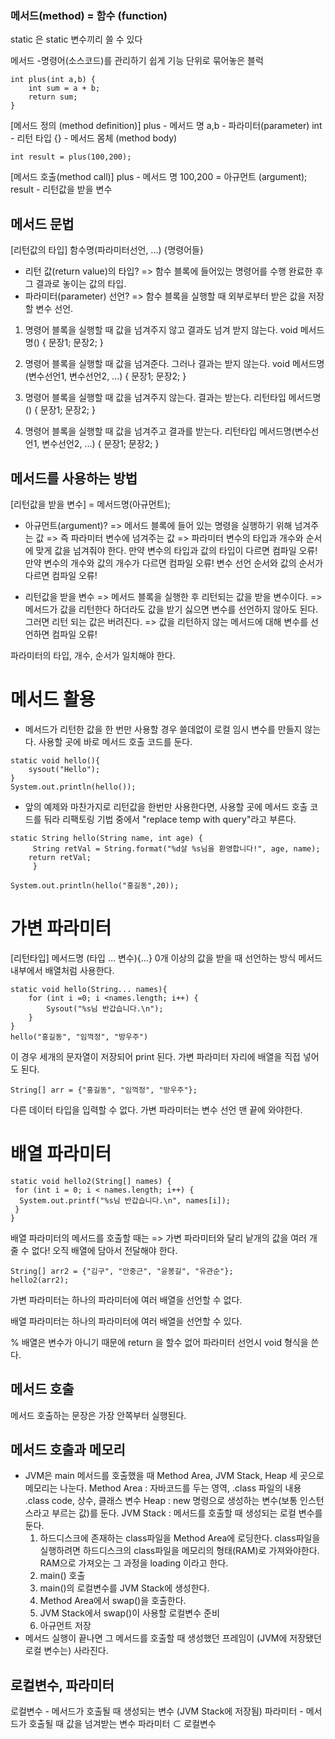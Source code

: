 ### 메서드(method) = 함수 (function)

static 은 static 변수끼리 쓸 수 있다

메서드 -명령어(소스코드)를 관리하기 쉽게 기능 단위로 묶어놓은 블럭
```
int plus(int a,b) {
    int sum = a + b;
    return sum;
}
```
[메서드 정의 (method definition)]
plus - 메서드 명
a,b - 파라미터(parameter)
int - 리턴 타입
{} - 메서드 몸체 (method body)

```
int result = plus(100,200);
```
[메서드 호출(method call)]
plus - 메서드 명
100,200 = 아규먼트 (argument);
result - 리턴값을 받을 변수

## 메서드 문법
[리턴값의 타입] 함수명(파라미터선언, ...) {명령어들}
- 리턴 값(return value)의 타입?
=> 함수 블록에 들어있는 명령어를 수행 완료한 후 
   그 결과로 놓이는 값의 타입.
- 파라미터(parameter) 선언?
=> 함수 블록을 실행할 때 외부로부터 받은 값을 저장할 변수 선언.

1) 명령어 블록을 실행할 때 값을 넘겨주지 않고 결과도 넘겨 받지 않는다.
void 메서드명() {
문장1;
문장2;
}

2) 명령어 블록을 실행할 때 값을 넘겨준다. 그러나 결과는 받지 않는다.
void 메서드명(변수선언1, 변수선언2, ...) {
문장1;
문장2;
}

3) 명령어 블록을 실행할 때 값을 넘겨주지 않는다. 결과는 받는다.
리턴타입 메서드명() {
문장1;
문장2;
}

4) 명령어 블록을 실행할 때 값을 넘겨주고 결과를 받는다.
리턴타입 메서드명(변수선언1, 변수선언2, ...) {
문장1;
문장2;
}

## 메서드를 사용하는 방법
[리턴값을 받을 변수] = 메서드명(아규먼트);
- 아규먼트(argument)?
  => 메서드 블록에 들어 있는 명령을 실행하기 위해 넘겨주는 값
  => 즉 파라미터 변수에 넘겨주는 값
  => 파라미터 변수의 타입과 개수와 순서에 맞게 값을 넘겨줘야 한다.
     만약 변수의 타입과 값의 타입이 다르면 컴파일 오류!
     만약 변수의 개수와 값의 개수가 다르면 컴파일 오류!
     변수 선언 순서와 값의 순서가 다르면 컴파일 오류!

- 리턴값을 받을 변수
  => 메서드 블록을 실행한 후 리턴되는 값을 받을 변수이다.
  => 메서드가 값을 리턴한다 하더라도 값을 받기 싫으면
     변수를 선언하지 않아도 된다.
     그러면 리턴 되는 값은 버려진다.
  => 값을 리턴하지 않는 메서드에 대해 변수를 선언하면 컴파일 오류!

파라미터의 타입, 개수, 순서가 일치해야 한다.

# 메서드 활용
- 메서드가 리턴한 값을 한 번만 사용할 경우 쓸데없이 로컬 임시 변수를 만들지 않는다. 사용할 곳에 바로 메서드 호출 코드를 둔다.
```
static void hello(){
    sysout("Hello");
}
System.out.println(hello());
```

- 앞의 예제와 마찬가지로 리턴값을 한번만 사용한다면, 사용할 곳에 메서드 호출 코드를 둬라
    리팩토링 기법 중에서 "replace temp with query"라고 부른다.
```
static String hello(String name, int age) {
     String retVal = String.format("%d살 %s님을 환영합니다!", age, name);
    return retVal;
     }

System.out.println(hello("홍길동",20));
```

# 가변 파라미터
[리턴타입] 메서드명 (타입 ... 변수){...}
0개 이상의 값을 받을 때 선언하는 방식
메서드 내부에서 배열처럼 사용한다.
```
static void hello(String... names){
    for (int i =0; i <names.length; i++) {
        Sysout("%s님 반갑습니다.\n");
    }
}
hello("홍길동", "임꺽정", "방우주")
```
이 경우 세개의 문자열이 저장되어 print 된다.
가변 파라미터 자리에 배열을 직접 넣어도 된다.
```
String[] arr = {"홍길동", "임꺽정", "방우주"};
```
다른 데이터 타입을 입력할 수 없다.
가변 파라미터는 변수 선언 맨 끝에 와야한다.


# 배열 파라미터
```
static void hello2(String[] names) {
 for (int i = 0; i < names.length; i++) {
  System.out.printf("%s님 반갑습니다.\n", names[i]);
 }
}
```
배열 파라미터의 메서드를 호출할 때는
=> 가변 파라미터와 달리 낱개의 값을 여러 개 줄 수 없다!
오직 배열에 담아서 전달해야 한다.
```
String[] arr2 = {"김구", "안중근", "윤봉길", "유관순"};
hello2(arr2);
```
가변 파라미터는
하나의 파라미터에 여러 배열을 선언할 수 없다.

배열 파라미터는
하나의 파라미터에 여러 배열을 선언할 수 있다.


% 배열은 변수가 아니기 때문에 return 을 할수 없어 파라미터 선언시 void 형식을 쓴다.


## 메서드 호출
메서드 호출하는 문장은 가장 안쪽부터 실행된다.

## 메서드 호출과 메모리
- JVM은  main 메서드를 호출했을 때 Method Area, JVM Stack, Heap 세 곳으로 메모리는 나눈다.
    Method Area : 자바코드를 두는 영역, .class 파일의 내용 .class code, 상수, 클래스 변수
    Heap : new 명령으로 생성하는 변수(보통 인스턴스라고 부르는 값)를 둔다.
    JVM Stack : 메서드를 호출할 때 생성되는 로컬 변수를 둔다.
    1. 하드디스크에 존재하는 class파일을 Method Area에 로딩한다.
        class파일을 실행하려면 하드디스크의 class파일을 메모리의 형태(RAM)로 가져와야한다.
        RAM으로 가져오는 그 과정을 loading 이라고 한다.
    2. main() 호출
    3. main()의 로컬변수를 JVM Stack에 생성한다.
    4. Method Area에서 swap()을 호출한다.
    5. JVM Stack에서 swap()이 사용할 로컬변수 준비
    6. 아규먼트 저장 
- 메서드 실행이 끝나면 그 메서드를 호출할 때 생성했던 프레임이 (JVM에 저장됐던 로컬 변수는) 사라진다.

## 로컬변수, 파라미터
로컬변수 - 메서드가 호출될 때 생성되는 변수 (JVM Stack에 저장됨)
파라미터 - 메서드가 호출될 때 값을 넘겨받는 변수
파라미터 ⊂ 로컬변수





